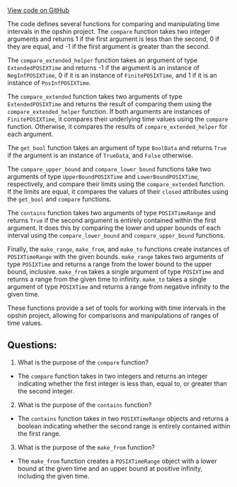 [View code on GitHub](https://github.com/opshin/opshin/opshin/ledger/interval.py)

The code defines several functions for comparing and manipulating time intervals in the opshin project. The `compare` function takes two integer arguments and returns 1 if the first argument is less than the second, 0 if they are equal, and -1 if the first argument is greater than the second. 

The `compare_extended_helper` function takes an argument of type `ExtendedPOSIXTime` and returns -1 if the argument is an instance of `NegInfPOSIXTime`, 0 if it is an instance of `FinitePOSIXTime`, and 1 if it is an instance of `PosInfPOSIXTime`. 

The `compare_extended` function takes two arguments of type `ExtendedPOSIXTime` and returns the result of comparing them using the `compare_extended_helper` function. If both arguments are instances of `FinitePOSIXTime`, it compares their underlying time values using the `compare` function. Otherwise, it compares the results of `compare_extended_helper` for each argument. 

The `get_bool` function takes an argument of type `BoolData` and returns `True` if the argument is an instance of `TrueData`, and `False` otherwise. 

The `compare_upper_bound` and `compare_lower_bound` functions take two arguments of type `UpperBoundPOSIXTime` and `LowerBoundPOSIXTime`, respectively, and compare their limits using the `compare_extended` function. If the limits are equal, it compares the values of their `closed` attributes using the `get_bool` and `compare` functions. 

The `contains` function takes two arguments of type `POSIXTimeRange` and returns `True` if the second argument is entirely contained within the first argument. It does this by comparing the lower and upper bounds of each interval using the `compare_lower_bound` and `compare_upper_bound` functions. 

Finally, the `make_range`, `make_from`, and `make_to` functions create instances of `POSIXTimeRange` with the given bounds. `make_range` takes two arguments of type `POSIXTime` and returns a range from the lower bound to the upper bound, inclusive. `make_from` takes a single argument of type `POSIXTime` and returns a range from the given time to infinity. `make_to` takes a single argument of type `POSIXTime` and returns a range from negative infinity to the given time. 

These functions provide a set of tools for working with time intervals in the opshin project, allowing for comparisons and manipulations of ranges of time values.
## Questions: 
 1. What is the purpose of the `compare` function?
- The `compare` function takes in two integers and returns an integer indicating whether the first integer is less than, equal to, or greater than the second integer.

2. What is the purpose of the `contains` function?
- The `contains` function takes in two `POSIXTimeRange` objects and returns a boolean indicating whether the second range is entirely contained within the first range.

3. What is the purpose of the `make_from` function?
- The `make_from` function creates a `POSIXTimeRange` object with a lower bound at the given time and an upper bound at positive infinity, including the given time.